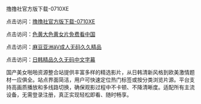 撸撸社官方版下载-0710XE

点击访问：<a href="https://heiliaoow5kzm.pages.dev">撸撸社官方版下载-0710XE</a>

点击访问：<a href="https://heiliao2dmwwy.pages.dev">色黄大色黄女片免费看中国</a>

点击访问：<a href="https://heiliaoll4qsx.pages.dev">麻豆亚洲äV成人无码久久精品</a>

点击访问：<a href="https://heiliaowzu4ur.pages.dev">日韩精品久久无码中文字幕</a>

国产美女啪啪资源整合站提供丰富多样的精选影片，从日韩清新风格到欧美激情题材一应俱全。站点界面简洁，用户可快速定位热门标签或按分类浏览片源。平台支持高画质播放和多线路切换，确保观影过程中不卡顿、不降清晰度。适配所有主流设备，无需登录注册，真正实现轻松即看、随时畅享。

<span style="display:none;">[Canonical link](https://github.com/qaz20250710/qaz12 ）</span>
